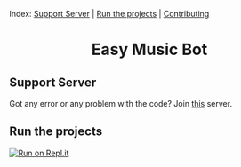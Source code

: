 Index: [Support Server](https://github.com/DavidCavallaro/Music-Bot/blob/main/README.md#support-server) | [Run the projects](https://github.com/DavidCavallaro/Music-Bot/blob/main/README.md#run-the-projects) | [Contributing](https://github.com/DavidCavallaro/Music-Bot/blob/main/CONTRIBUTING.md)

<h1 align="center"> Easy Music Bot </h1>

## Support Server

Got any error or any problem with the code? Join [this](https://discord.com/invite/uhPQAwTzgm) server.

## Run the projects

[![Run on Repl.it](https://github.com/DavidCavallaro/Music-Bot/blob/main/replit.PNG?raw=true)](https://repl.it/github/DavidCavallaro/Music-Bot)
